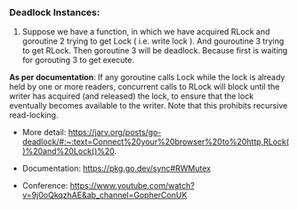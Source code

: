 ### Deadlock Instances:

1. Suppose we have a function, in which we have acquired RLock and goroutine 2 trying to get Lock ( i.e. write lock ). And gouroutine 3 trying to get RLock. Then goroutine 3 will be deadlock. Because first is waiting for gorouting 3 to get execute.

**As per documentation**: If any goroutine calls Lock while the lock is already held by one or more readers, concurrent calls to RLock will block until the writer has acquired (and released) the lock, to ensure that the lock eventually becomes available to the writer. Note that this prohibits recursive read-locking.

- More detail: https://jarv.org/posts/go-deadlock/#:~:text=Connect%20your%20browser%20to%20http,RLock()%20and%20Lock()%20.

- Documentation: https://pkg.go.dev/sync#RWMutex
- Conference: https://www.youtube.com/watch?v=9j0oQkqzhAE&ab_channel=GopherConUK
